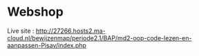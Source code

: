 # Webshop
Live site : http://27266.hosts2.ma-cloud.nl/bewijzenmap/periode2.1/BAP/md2-oop-code-lezen-en-aanpassen-Pisav/index.php

